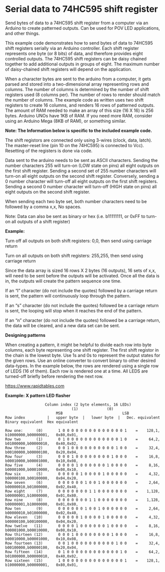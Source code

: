 # Serial data to 74HC595 shift register
Send bytes of data to a 74HC595 shift register from a computer via an Arduino to create patterned outputs. Can be used for POV LED applications, and other things.


This example code demonstrates how to send bytes of data to 74HC595 shift registers serially via an Arduino controller.   Each shift register represents one byte (or 8 bits) of data, and therefore provides eight controlled outputs. The 74HC595 shift registers can be daisy chained together to add additional outputs in groups of eight.  The maximum number of daisy-chained shift registers will depend on the application.

When a character bytes are sent to the arduino from a computer,  it gets parsed and stored into a two-dimensional array representing rows and columns.  The number of columns is determined by the number of shift registers used (8 columns per).  The number of rows to render should match the number of columns.  The example code as written uses two shift registers to create 16 columns, and renders 16 rows of patterned outputs.  The amount of RAM needed to make an array of this size (16 X 16) is 256 bytes.  Arduino UNOs have 1KB of RAM.  If you need more RAM, consider using an Arduino Mega (8KB of RAM), or something similar.



**Note: The Information below is specific to the included example code.**

The shift registors are connected only using 3-wires (clock, data, latch).  The master-reset line (pin 10 on the 74HC595) is connected to Vcc). Resetting of the registers is done via code.

Data sent to the arduino needs to be sent as ASCII characters.  Sending the number characters 255 will turn-on (LOW state on pins) all eight outputs on the first shift register.  Sending a second set of 255 number characters will turn-on all eight outputs on the second shift register.  Conversely, sending a 0 number character will turn-off all eight outputs on the first shift registers.  Sending a second 0 number character will turn-off (HIGH state on pins) all eight outputs on the second shift register.

When sending each two byte set, both number characters need to be followed by a comma  x,x,  No spaces.

Note: Data can also be sent as binary or hex (i.e. b11111111, or 0xFF to turn-on all outputs of a shift register)

**Example:**

Turn off all outputs on both shift registers:
        0,0,    then send using carriage return

Turn on all outputs on both shift registers:
        255,255, then send using carriage return

Since the data array is sized 16 rows X 2 bytes (16 outputs),  16 sets of x,x, will need to be sent before the outputs will be activated.  Once all the data is in, the outputs will create the pattern sequence one time.

If an “l” character (do not include the quotes) followed by a carriage return is sent, the pattern will continuously loop through the pattern.

If an “s” character (do not include the quotes) followed be a carriage return is sent, the looping will stop when it reaches the end of the pattern.

If an “n” character (do not include the quotes) followed be a carriage return, the data will be cleared, and a new data set can be sent.


**Designing patterns**

When creating a pattern, it might be helpful to divide each row into byte columns, each byte representing one shift register. The first shift registor in the chain is the lowest byte.   Use 1s and 0s to represent the output states for the given rows. Use an online converter to convert binary to other desired data-types. In the example below, the rows are rendered using a single row of LEDS (16 of them).  Each row is rendered one at a time.  All LEDS are turned-off briefly before rendering the next row.

https://www.rapidtables.com

**Example:  X pattern LED flasher**

```
	              Column index (2 byte elements, 16 LEDs)   
                              (1)             (0)                            
                       MSB                           LSB         
Row index  	       |   upper byte  |   lower byte  |   Dec. equivalent  Binary equivalent  Hex equivalent
  
Row one:      (0)       1 0 0 0 0 0 0 0 0 0 0 0 0 0 0 1	   =    128,1,     b10000000,b00000001,   0x80,0x01,
Row two       (1)       0 1 0 0 0 0 0 0 0 0 0 0 0 0 1 0    =     64,2,     b01000000,b00000010,   0x40,0x02,
Row three     (2)       0 0 1 0 0 0 0 0 0 0 0 0 0 1 0 0    =     32,4,     b00100000,b00000100,   0x20,0x04,
Row four      (3)       0 0 0 1 0 0 0 0 0 0 0 0 1 0 0 0    =     16,8,     b00010000,b00001000,   0x10,0x08,
Row five      (4)       0 0 0 0 1 0 0 0 0 0 0 1 0 0 0 0	   =     8,16,     b00001000,b00010000,   0x08,0x10,
Row six	      (5)       0 0 0 0 0 1 0 0 0 0 1 0 0 0 0 0	   =     4,32,     b00000100,b00100000,   0x04,0x20,
Row seven     (6)       0 0 0 0 0 0 1 0 0 1 0 0 0 0 0 0    =     2,64,     b00000010,b01000000,   0x02,0x40,
Row eight     (7)       0 0 0 0 0 0 0 1 1 0 0 0 0 0 0 0    =    1,128,     b00000001,b10000000,   0x01,0x80,
Row nine      (8)       0 0 0 0 0 0 0 1 1 0 0 0 0 0 0 0	   =    1,128,     b00000001,b10000000,   0x01,0x80,
Row ten	      (9)       0 0 0 0 0 0 1 0 0 1 0 0 0 0 0 0	   =     2,64,     b00000010,b01000000,   0x02,0x40,
Row eleven   (10)       0 0 0 0 0 1 0 0 0 0 1 0 0 0 0 0	   =     4,32,     b00000100,b00100000,   0x04,0x20,
Row twelve   (11)       0 0 0 0 1 0 0 0 0 0 0 1 0 0 0 0    =     8,16,     b00001000,b00010000,   0x08,0x10,
Row thirteen (12)       0 0 0 1 0 0 0 0 0 0 0 0 1 0 0 0	   =     16,8,     b00010000,b00001000,   0x10,0x08,
Row fourteen (13)       0 0 1 0 0 0 0 0 0 0 0 0 0 1 0 0	   =     32,4,     b00100000,b00000100,   0x20,0x04,
Row fifteen  (14)       0 1 0 0 0 0 0 0 0 0 0 0 0 0 1 0    =     64,2,     b01000000,b00000010,   0x40,0x02,
Row sixteen  (15)       1 0 0 0 0 0 0 0 0 0 0 0 0 0 0 1    =    128,1,     b10000000,b00000001,   0x80,0x01,
```
